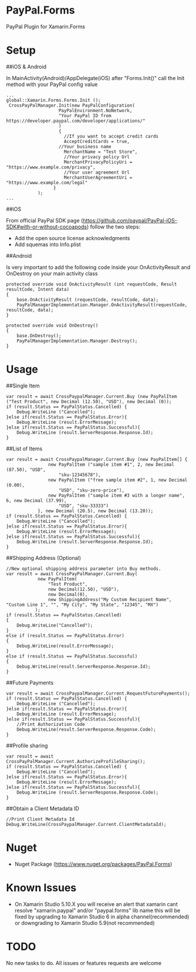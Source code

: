 # PayPal.Forms
PayPal Plugin for Xamarin.Forms

# Setup

##iOS & Android

In MainActivity(Android)/AppDelegate(iOS) after "Forms.Init()"  call the Init method with your PayPal config value
```
...
global::Xamarin.Forms.Forms.Init ();
 CrossPayPalManager.Init(new PayPalConfiguration(
					PayPalEnvironment.NoNetwork,
					"Your PayPal ID from https://developer.paypal.com/developer/applications/"
					)
					{
					  //If you want to accept credit cards
					  AcceptCreditCards = true,
				  	//Your business name
					  MerchantName = "Test Store",
					  //Your privacy policy Url
					  MerchantPrivacyPolicyUri = "https://www.example.com/privacy",
					  //Your user agreement Url
					  MerchantUserAgreementUri = "https://www.example.com/legal"
				  }
			);
...

```

##iOS

From official PayPal SDK page (https://github.com/paypal/PayPal-iOS-SDK#with-or-without-cocoapods) follow the two steps:

* Add the open source license acknowledgments
* Add squemas into Info.plist

##Android

Is very important to add the following code inside your OnActivityResult and OnDestroy on your main activity class
```
protected override void OnActivityResult (int requestCode, Result resultCode, Intent data)
{
	base.OnActivityResult (requestCode, resultCode, data);
	PayPalManagerImplementation.Manager.OnActivityResult(requestCode, resultCode, data);
}

protected override void OnDestroy()
{
	base.OnDestroy();
	PayPalManagerImplementation.Manager.Destroy();
}
```

# Usage

##Single Item

```
var result = await CrossPaypalManager.Current.Buy (new PayPalItem ("Test Product", new Decimal (12.50), "USD"), new Decimal (0));
if (result.Status == PayPalStatus.Cancelled) {
	Debug.WriteLine ("Cancelled");
}else if(result.Status == PayPalStatus.Error){
	Debug.WriteLine (result.ErrorMessage);
}else if(result.Status == PayPalStatus.Successful){
	Debug.WriteLine (result.ServerResponse.Response.Id);
}
```

##List of Items

```
var result = await CrossPaypalManager.Current.Buy (new PayPalItem[] {
				new PayPalItem ("sample item #1", 2, new Decimal (87.50), "USD",
					"sku-12345678"), 
				new PayPalItem ("free sample item #2", 1, new Decimal (0.00),
					"USD", "sku-zero-price"),
				new PayPalItem ("sample item #3 with a longer name", 6, new Decimal (37.99),
					"USD", "sku-33333") 
			}, new Decimal (20.5), new Decimal (13.20));
if (result.Status == PayPalStatus.Cancelled) {
	Debug.WriteLine ("Cancelled");
}else if(result.Status == PayPalStatus.Error){
	Debug.WriteLine (result.ErrorMessage);
}else if(result.Status == PayPalStatus.Successful){
	Debug.WriteLine (result.ServerResponse.Response.Id);
}
```

##Shipping Address (Optional)

```
//New optional shipping address parameter into Buy methods.
var result = await CrossPayPalManager.Current.Buy(
			new PayPalItem(
				"Test Product",
				new Decimal(12.50), "USD"),
				new Decimal(0),
				new ShippingAddress("My Custom Recipient Name", "Custom Line 1", "", "My City", "My State", "12345", "MX")
		   );
if (result.Status == PayPalStatus.Cancelled)
{
	Debug.WriteLine("Cancelled");
}
else if (result.Status == PayPalStatus.Error)
{
	Debug.WriteLine(result.ErrorMessage);
}
else if (result.Status == PayPalStatus.Successful)
{
	Debug.WriteLine(result.ServerResponse.Response.Id);
}
```

##Future Payments

```
var result = await CrossPaypalManager.Current.RequestFuturePayments();
if (result.Status == PayPalStatus.Cancelled) {
	Debug.WriteLine ("Cancelled");
}else if(result.Status == PayPalStatus.Error){
	Debug.WriteLine (result.ErrorMessage);
}else if(result.Status == PayPalStatus.Successful){
	//Print Authorization Code
	Debug.WriteLine(result.ServerResponse.Response.Code);
}
```

##Profile sharing

```
var result = await CrossPayPalManager.Current.AuthorizeProfileSharing();
if (result.Status == PayPalStatus.Cancelled) {
	Debug.WriteLine ("Cancelled");
}else if(result.Status == PayPalStatus.Error){
	Debug.WriteLine (result.ErrorMessage);
}else if(result.Status == PayPalStatus.Successful){
	Debug.WriteLine (result.ServerResponse.Response.Code);
}
```

##Obtain a Client Metadata ID

```
//Print Client Metadata Id
Debug.WriteLine(CrossPaypalManager.Current.ClientMetadataId);
```
# Nuget
* Nuget Package (https://www.nuget.org/packages/PayPal.Forms)

# Known Issues
* On Xamarin Studio 5.10.X you will receive an alert that xamarin cant resolve "xamarin.paypal" and/or "paypal.forms" lib name this will be fixed by upgrading to Xamarin Studio 6 in alpha channel(recommended) or downgrading to Xamarin Studio 5.9(not recommended)

# TODO
No new tasks to do. All issues or features requests are welcome

